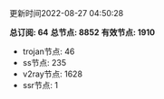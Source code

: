 更新时间2022-08-27 04:50:28

**总订阅: 64**
**总节点: 8852**
**有效节点: 1910**
- trojan节点: 46
- ss节点: 235
- v2ray节点: 1628
- ssr节点: 1
